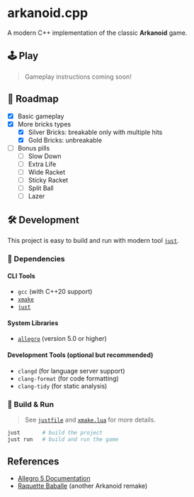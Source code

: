 # arkanoid.cpp

A modern C++ implementation of the classic **Arkanoid** game.

## 🕹️ Play

> Gameplay instructions coming soon!

## 🎯 Roadmap

- [x] Basic gameplay
- [x] More bricks types
  - [x] Silver Bricks: breakable only with multiple hits
  - [x] Gold Bricks: unbreakable
- [ ] Bonus pills
  - [ ] Slow Down
  - [ ] Extra Life
  - [ ] Wide Racket
  - [ ] Sticky Racket
  - [ ] Split Ball
  - [ ] Lazer

## 🛠️ Development

This project is easy to build and run with modern tool [`just`](https://github.com/casey/just).

### 🔧 Dependencies

#### CLI Tools

* `gcc` (with C++20 support)
* [`xmake`](https://xmake.io)
* [`just`](https://github.com/casey/just)

#### System Libraries

* [`allegro`](https://github.com/liballeg/allegro5) (version 5.0 or higher)

#### Development Tools (optional but recommended)

* `clangd` (for language server support)
* `clang-format` (for code formatting)
* `clang-tidy` (for static analysis)

### 🚀 Build & Run

> See [`justfile`](./justfile) and [`xmake.lua`](./xmake.lua) for more details.

```bash
just       # build the project
just run   # build and run the game
```


## References

- [Allegro 5 Documentation](https://liballeg.org/a5docs/5.2.10/index.html)
- [Raquette Baballe](https://github.com/LuxySs-Evr5/RaquetteBaballe) (another Arkanoid remake)
